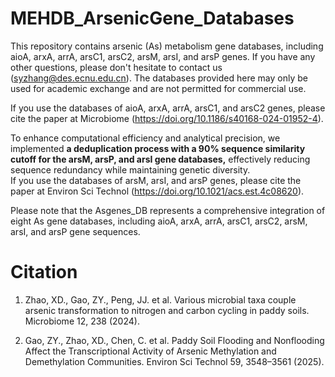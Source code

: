 # MEHDB_ArsenicGene_Databases
This repository contains arsenic (As) metabolism gene databases, including aioA, arxA, arrA, arsC1, arsC2, arsM, arsI, and arsP genes. If you have any other questions, please don't hesitate to contact us (syzhang@des.ecnu.edu.cn). The databases provided here may only be used for academic exchange and are not permitted for commercial use.

If you use the databases of aioA, arxA, arrA, arsC1, and arsC2 genes, please cite the paper at Microbiome (https://doi.org/10.1186/s40168-024-01952-4).

To enhance computational efficiency and analytical precision, we implemented **a deduplication process with a 90% sequence similarity cutoff for the arsM, arsP, and arsI gene databases,** effectively reducing sequence redundancy while maintaining genetic diversity.\
If you use the databases of arsM, arsI, and arsP genes, please cite the paper at Environ Sci Technol (https://doi.org/10.1021/acs.est.4c08620).

Please note that the Asgenes_DB represents a comprehensive integration of eight As gene databases, including aioA, arxA, arrA, arsC1, arsC2, arsM, arsI, and arsP gene sequences.

# Citation
1. Zhao, XD., Gao, ZY., Peng, JJ. et al. Various microbial taxa couple arsenic transformation to nitrogen and carbon cycling in paddy soils. Microbiome 12, 238 (2024).

2. Gao, ZY., Zhao, XD., Chen, C. et al. Paddy Soil Flooding and Nonflooding Affect the Transcriptional Activity of Arsenic Methylation and Demethylation Communities. Environ Sci Technol 59, 3548–3561 (2025).
